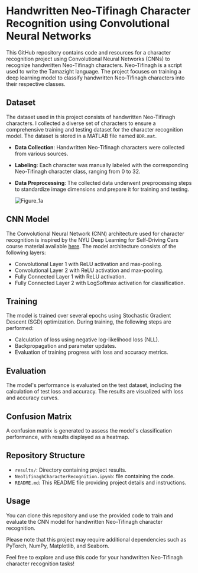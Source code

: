 # Handwritten Neo-Tifinagh Character Recognition using Convolutional Neural Networks

This GitHub repository contains code and resources for a character recognition project using Convolutional Neural Networks (CNNs) to recognize handwritten Neo-Tifinagh characters. Neo-Tifinagh is a script used to write the Tamazight language. The project focuses on training a deep learning model to classify handwritten Neo-Tifinagh characters into their respective classes.

## Dataset

The dataset used in this project consists of handwritten Neo-Tifinagh characters. I collected a diverse set of characters to ensure a comprehensive training and testing dataset for the character recognition model. The dataset is stored in a MATLAB file named `BDR.mat`.

- **Data Collection**: Handwritten Neo-Tifinagh characters were collected from various sources.

- **Labeling**: Each character was manually labeled with the corresponding Neo-Tifinagh character class, ranging from 0 to 32.

- **Data Preprocessing**: The collected data underwent preprocessing steps to standardize image dimensions and prepare it for training and testing.

  ![Figure_1a](https://github.com/Yamaximum/Handwritten-Neo-Tifinagh-Character-Recognition-using-Convolutional-Neural-Networks/assets/144939420/d53cde1a-88bf-46e5-b0c4-0566ba622339)

## CNN Model

The Convolutional Neural Network (CNN) architecture used for character recognition is inspired by the NYU Deep Learning for Self-Driving Cars course material available [here](https://github.com/Atcold/NYU-DLSP20/blob/master/06-convnet.ipynb). The model architecture consists of the following layers:

- Convolutional Layer 1 with ReLU activation and max-pooling.
- Convolutional Layer 2 with ReLU activation and max-pooling.
- Fully Connected Layer 1 with ReLU activation.
- Fully Connected Layer 2 with LogSoftmax activation for classification.

## Training

The model is trained over several epochs using Stochastic Gradient Descent (SGD) optimization. During training, the following steps are performed:

- Calculation of loss using negative log-likelihood loss (NLL).
- Backpropagation and parameter updates.
- Evaluation of training progress with loss and accuracy metrics.

## Evaluation

The model's performance is evaluated on the test dataset, including the calculation of test loss and accuracy. The results are visualized with loss and accuracy curves.

## Confusion Matrix

A confusion matrix is generated to assess the model's classification performance, with results displayed as a heatmap.

## Repository Structure
- `results/`: Directory containing project results.
- `NeoTifinaghCharacterRecognition.ipynb`: file containing the code.
- `README.md`: This README file providing project details and instructions.

## Usage

You can clone this repository and use the provided code to train and evaluate the CNN model for handwritten Neo-Tifinagh character recognition. 

Please note that this project may require additional dependencies such as PyTorch, NumPy, Matplotlib, and Seaborn.

Feel free to explore and use this code for your handwritten Neo-Tifinagh character recognition tasks!
